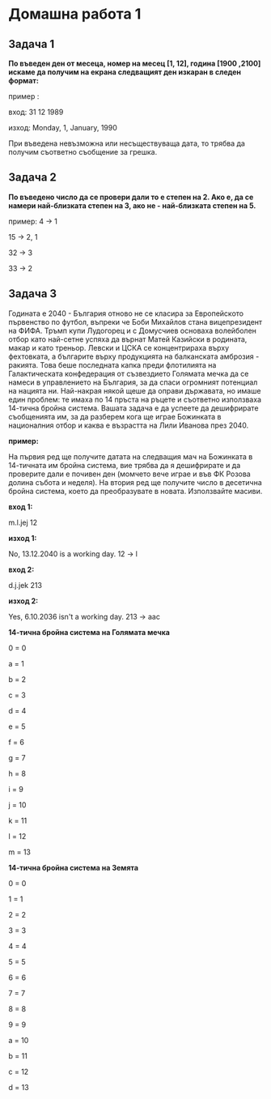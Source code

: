 # Домашна работа 1

## Задача 1

**По въведен ден от месеца, номер на месец [1, 12], година [1900 ,2100] искаме да получим на екрана следващият ден изкаран в следен формат:**

пример :

вход: 31 12 1989

изход: Monday, 1, January, 1990

При въведена невъзможна или несъществуваща дата, то трябва да получим съответно съобщение за грешка.

## Задача 2

**По въведено число да се провери дали то е степен на 2. Ако е, да се намери най-близката степен на 3, ако не - най-близката степен на 5.**

пример: 4 -> 1

15 -> 2, 1

32 -> 3

33 -> 2

## Задача 3

Годината е 2040 - България отново не се класира за Европейското първенство по футбол, въпреки че Боби Михайлов стана вицепрезидент на ФИФА. Тръмп купи Лудогорец и с Домусчиев основаха волейболен отбор като най-сетне успяха да върнат Матей Казийски в родината, макар и като треньор. Левски и ЦСКА се концентрираха върху фехтовката, а българите върху продукцията на балканската амброзия - ракията. Това беше последната капка преди флотилията на Галактическата конфедерация от съзвездието Голямата мечка да се намеси в управлението на България, за да спаси огромният потенциал на нацията ни. Най-накрая някой щеше да оправи държавата, но имаше един проблем: те имаха по 14 пръста на ръцете и съответно използваха 14-тична бройна система. Вашата задача е да успеете да дешифрирате съобщенията им, за да разберем кога ще играе Божинката в националния отбор и каква е възрастта на Лили Иванова през 2040.

**пример:**

На първия ред ще получите датата на следващия мач на Божинката в 14-тичната им бройна система, вие трябва да я дешифрирате и да проверите дали е почивен ден (момчето вече играе и във ФК Розова долина събота и неделя). На втория ред ще получите число в десетична бройна система, което да преобразувате в новата. Използвайте масиви.

**вход 1:**

m.l.jej
12

**изход 1:**

No, 13.12.2040 is a working day.
12 -> l

**вход 2:**

d.j.jek
213

**изход 2:**

Yes, 6.10.2036 isn't a working day.
213 -> aac

**14-тична бройна система на Голямата мечка**

0 = 0

a = 1

b = 2

c = 3

d = 4

e = 5

f = 6

g = 7

h = 8

i = 9

j = 10

k = 11

l = 12

m = 13

**14-тична бройна система на Земята**

0 = 0

1 = 1

2 = 2

3 = 3

4 = 4

5 = 5

6 = 6

7 = 7

8 = 8

9 = 9

a = 10

b = 11

c = 12

d = 13
